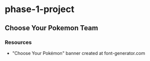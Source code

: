 # phase-1-project
## Choose Your Pokemon Team

### Resources
- "Choose Your Pokémon" banner created at font-generator.com